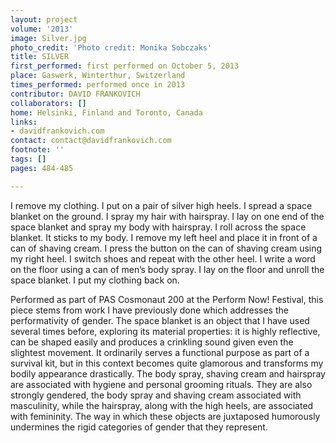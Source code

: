 ```yaml
---
layout: project
volume: '2013'
image: Silver.jpg
photo_credit: 'Photo credit: Monika Sobczaks'
title: SILVER
first_performed: first performed on October 5, 2013
place: Gaswerk, Winterthur, Switzerland
times_performed: performed once in 2013
contributor: DAVID FRANKOVICH
collaborators: []
home: Helsinki, Finland and Toronto, Canada
links:
- davidfrankovich.com
contact: contact@davidfrankovich.com
footnote: ''
tags: []
pages: 484-485

---
```


I remove my clothing. I put on a pair of silver high heels. I spread a space blanket on the ground. I spray my hair with hairspray. I lay on one end of the space blanket and spray my body with hairspray. I roll across the space blanket. It sticks to my body. I remove my left heel and place it in front of a can of shaving cream. I press the button on the can of shaving cream using my right heel. I switch shoes and repeat with the other heel. I write a word on the floor using a can of men’s body spray. I lay on the floor and unroll the space blanket. I put my clothing back on.

Performed as part of PAS Cosmonaut 200 at the Perform Now! Festival, this piece stems from work I have previously done which addresses the performativity of gender. The space blanket is an object that I have used several times before, exploring its material properties: it is highly reflective, can be shaped easily and produces a crinkling sound given even the slightest movement. It ordinarily serves a functional purpose as part of a survival kit, but in this context becomes quite glamorous and transforms my bodily appearance drastically. The body spray, shaving cream and hairspray are associated with hygiene and personal grooming rituals. They are also strongly gendered, the body spray and shaving cream associated with masculinity, while the hairspray, along with the high heels, are associated with femininity. The way in which these objects are juxtaposed humorously undermines the rigid categories of gender that they represent.
